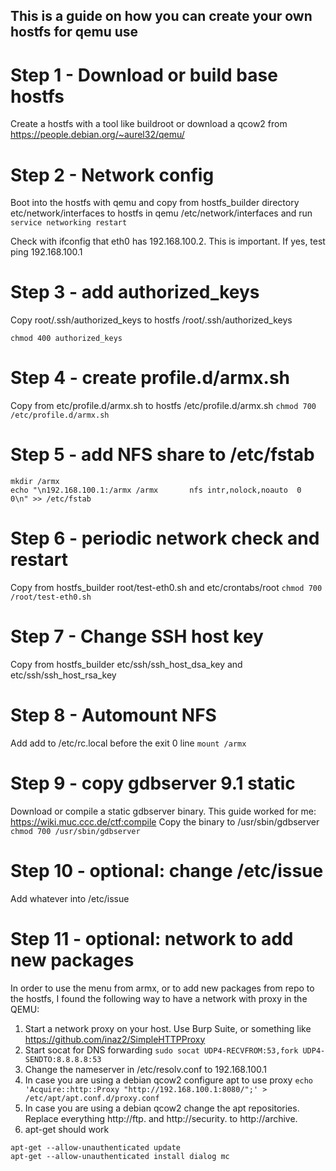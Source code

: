 ## This is a guide on how you can create your own hostfs for qemu use

# Step 1 - Download or build base hostfs
Create a hostfs with a tool like buildroot or download a qcow2 from https://people.debian.org/~aurel32/qemu/

# Step 2 - Network config
Boot into the hostfs with qemu and copy from hostfs_builder directory etc/network/interfaces to hostfs in qemu /etc/network/interfaces
and run 
```service networking restart```

Check with ifconfig that eth0 has 192.168.100.2. This is important. If yes, test ping 192.168.100.1

# Step 3 - add authorized_keys 
Copy root/.ssh/authorized_keys to hostfs /root/.ssh/authorized_keys

```chmod 400 authorized_keys```

# Step 4 - create profile.d/armx.sh
Copy from etc/profile.d/armx.sh to hostfs /etc/profile.d/armx.sh
```chmod 700 /etc/profile.d/armx.sh```

# Step 5 - add NFS share to /etc/fstab
```
mkdir /armx
echo "\n192.168.100.1:/armx	/armx		nfs	intr,nolock,noauto	0	0\n" >> /etc/fstab
```

# Step 6 - periodic network check and restart
Copy from hostfs_builder root/test-eth0.sh and etc/crontabs/root 
```chmod 700 /root/test-eth0.sh```

# Step 7 -  Change SSH host key 
Copy from hostfs_builder etc/ssh/ssh_host_dsa_key and etc/ssh/ssh_host_rsa_key

# Step 8 - Automount NFS
Add add to /etc/rc.local before the exit 0 line 
```mount /armx```

# Step 9 -  copy gdbserver 9.1 static 
Download or compile a static gdbserver binary. This guide worked for me: https://wiki.muc.ccc.de/ctf:compile 
Copy the binary to /usr/sbin/gdbserver 
```chmod 700 /usr/sbin/gdbserver```

# Step 10 - optional: change /etc/issue
Add whatever into /etc/issue

# Step 11 - optional: network to add new packages
In order to use the menu from armx, or to add new packages from repo to the hostfs, I found the following way to have a network with proxy in the QEMU:
1. Start a network proxy on your host. Use Burp Suite, or something like https://github.com/inaz2/SimpleHTTPProxy
2. Start socat for DNS forwarding
```sudo socat UDP4-RECVFROM:53,fork UDP4-SENDTO:8.8.8.8:53```
3. Change the nameserver in /etc/resolv.conf to 192.168.100.1 
4. In case you are using a debian qcow2 configure apt to use proxy
```echo 'Acquire::http::Proxy "http://192.168.100.1:8080/";' > /etc/apt/apt.conf.d/proxy.conf```
5. In case you are using a debian qcow2 change the apt repositories. Replace everything http://ftp. and http://security. to http://archive.
6. apt-get should work
```
apt-get --allow-unauthenticated update
apt-get --allow-unauthenticated install dialog mc
```




